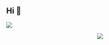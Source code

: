 ## Hi 👋

<p align=left>  
  <img src="https://count.getloli.com/get/@ligdy7?theme=rule34">
</p> 

<!-- github statistics -->

<div align="center"><img src="https://github-readme-stats.vercel.app/api?username=ligdy7&show_icons=true" /></div>
